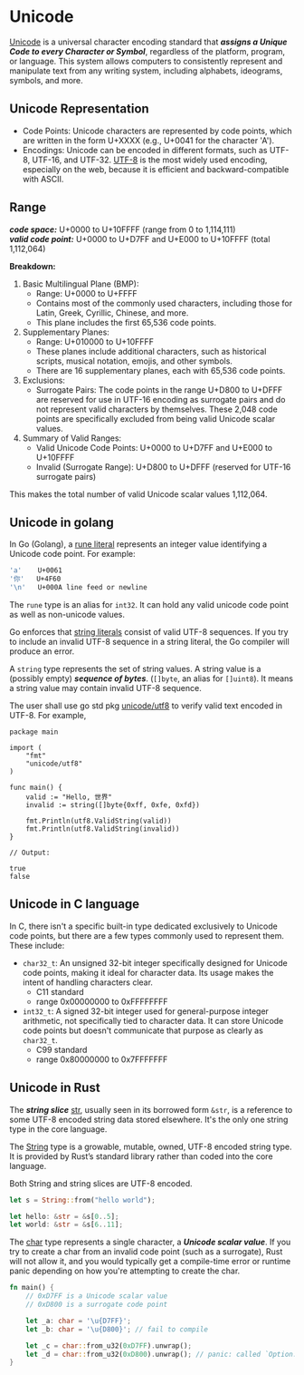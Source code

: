 Unicode
===

[Unicode][wikipedia] is a universal character encoding standard
that ***assigns a Unique Code to every Character or Symbol***,
regardless of the platform, program, or language.
This system allows computers to consistently represent and manipulate
text from any writing system, including alphabets, ideograms,
symbols, and more.

Unicode Representation
---

* Code Points: Unicode characters are represented by code points,
which are written in the form U+XXXX (e.g., U+0041 for the character 'A').
* Encodings: Unicode can be encoded in different formats,
such as UTF-8, UTF-16, and UTF-32.
[UTF-8][wikipedia utf-8] is the most widely used
encoding, especially on the web, because it is efficient and
backward-compatible with ASCII.

Range
---

***code space:*** U+0000 to U+10FFFF (range from 0 to 1,114,111)  
***valid code point:*** U+0000 to U+D7FF and U+E000 to U+10FFFF
(total 1,112,064)


**Breakdown:**

1. Basic Multilingual Plane (BMP):
    * Range: U+0000 to U+FFFF
    * Contains most of the commonly used characters, including those for Latin, Greek, Cyrillic, Chinese, and more.
    * This plane includes the first 65,536 code points.
2. Supplementary Planes:
    * Range: U+010000 to U+10FFFF
    * These planes include additional characters, such as historical scripts, musical notation, emojis, and other symbols.
    * There are 16 supplementary planes, each with 65,536 code points.
3. Exclusions:
    * Surrogate Pairs: The code points in the range U+D800 to U+DFFF are reserved for use in UTF-16 encoding as surrogate pairs and do not represent valid characters by themselves. These 2,048 code points are specifically excluded from being valid Unicode scalar values.
4. Summary of Valid Ranges:
    * Valid Unicode Code Points: U+0000 to U+D7FF and U+E000 to U+10FFFF
    * Invalid (Surrogate Range): U+D800 to U+DFFF (reserved for UTF-16 surrogate pairs)

This makes the total number of valid Unicode scalar values 1,112,064.

Unicode in golang
---

In Go (Golang),
a [rune literal][go rune literal] represents an integer value
identifying a Unicode code point. For example:

```bash
'a'    U+0061
'你'   U+4F60  
'\n'   U+000A line feed or newline
```

The `rune` type is an alias for `int32`.
It can hold any valid unicode code point as well as
non-unicode values.

Go enforces that [string literals][go string literal]
consist of valid UTF-8 sequences. If you try to include
an invalid UTF-8 sequence in a string literal,
the Go compiler will produce an error.

A `string` type represents the set of string values.
A string value is a (possibly empty) ***sequence of bytes***. 
(`[]byte`, an alias for `[]uint8`).
It means a string value may contain invalid UTF-8 sequence.

The user shall use go std pkg [unicode/utf8][go pkg utf8]
to verify valid text encoded in UTF-8. For example,

```golang
package main

import (
	"fmt"
	"unicode/utf8"
)

func main() {
	valid := "Hello, 世界"
	invalid := string([]byte{0xff, 0xfe, 0xfd})

	fmt.Println(utf8.ValidString(valid))
	fmt.Println(utf8.ValidString(invalid))
}

// Output:

true
false
```

Unicode in C language
---

In C, there isn't a specific built-in type dedicated exclusively to Unicode code points, but there are a few types commonly used to represent them. These include:

* `char32_t`: An unsigned 32-bit integer specifically designed for Unicode code points, making it ideal for character data. Its usage makes the intent of handling characters clear.
    * C11 standard
    * range 0x00000000 to 0xFFFFFFFF
* `int32_t`: A signed 32-bit integer used for general-purpose integer arithmetic, not specifically tied to character data. It can store Unicode code points but doesn't communicate that purpose as clearly as `char32_t`.
    * C99 standard
    * range 0x80000000 to 0x7FFFFFFF

Unicode in Rust
---

The ***string slice*** [str][rust str],
usually seen in its borrowed form `&str`,
is a reference to some UTF-8 encoded string data stored elsewhere.
It's the only one string type in the core language.

The [String][rust String] type is a growable, mutable, owned, UTF-8 encoded
string type. It is provided by Rust’s standard library rather than
coded into the core language.

Both String and string slices are UTF-8 encoded.

```rust
let s = String::from("hello world");

let hello: &str = &s[0..5];
let world: &str = &s[6..11];
```

The [char][rust char] type represents a single character,
a ***Unicode scalar value***.
If you try to create a char from an invalid code point
(such as a surrogate), Rust will not allow it, and you would
typically get a compile-time error or runtime panic depending on
how you're attempting to create the char.

```rust
fn main() {
    // 0xD7FF is a Unicode scalar value
    // 0xD800 is a surrogate code point

    let _a: char = '\u{D7FF}';
    let _b: char = '\u{D800}'; // fail to compile

    let _c = char::from_u32(0xD7FF).unwrap();
    let _d = char::from_u32(0xD800).unwrap(); // panic: called `Option::unwrap()` on a `None` value
}
```

[wikipedia]: https://en.wikipedia.org/wiki/Unicode
[wikipedia utf-8]: https://en.wikipedia.org/wiki/UTF-8#Encoding
[go rune literal]: https://golang.google.cn/ref/spec#Rune_literals
[go string literal]: https://golang.google.cn/ref/spec#String_literals
[go pkg utf8]: https://pkg.go.dev/unicode/utf8
[rust str]: https://doc.rust-lang.org/core/primitive.str.html
[rust String]: https://doc.rust-lang.org/std/string/struct.String.html
[rust char]: https://doc.rust-lang.org/core/primitive.char.html
